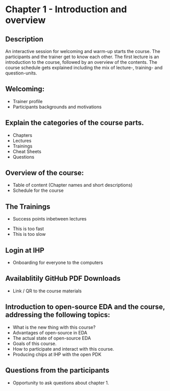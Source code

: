 # Chapter 1 - Introduction and overview
## Description
An interactive session for welcoming and warm-up starts the course. The participants and the trainer get to know each other. The first lecture is an introduction to the course, followed by an overview of the contents. The course schedule gets explained including the mix of lecture-, training- and question-units.

## Welcoming:
* Trainer profile
* Participants backgrounds and motivations

## Explain the categories of the course parts.
- Chapters
- Lectures
- Trainings
- Cheat Sheets
- Questions

## Overview of the course:
* Table of content (Chapter names and short descriptions)
* Schedule for the course

## The Trainings
* Success points inbetween lectures
- This is too fast
- This is too slow

## Login at IHP
- Onboarding for everyone to the computers

## Availablitily GitHub PDF Downloads
- Link / QR to the course materials

## Introduction to open-source EDA and the course, addressing the following topics:
* What is the new thing with this course?
* Advantages of open-source in EDA
* The actual state of open-source EDA
* Goals of this course.
* How to participate and interact with this course.
* Producing chips at IHP with the open PDK 

## Questions from the participants
* Opportunity to ask questions about chapter 1.